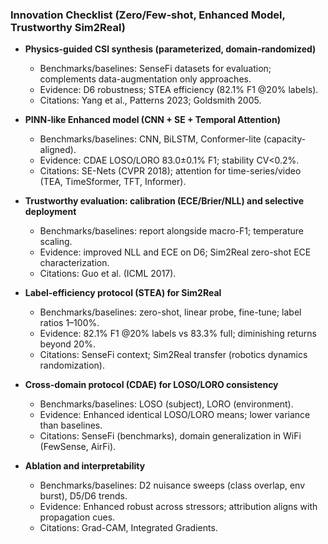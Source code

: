 ### Innovation Checklist (Zero/Few-shot, Enhanced Model, Trustworthy Sim2Real)

- **Physics-guided CSI synthesis (parameterized, domain-randomized)**
  - Benchmarks/baselines: SenseFi datasets for evaluation; complements data-augmentation only approaches.
  - Evidence: D6 robustness; STEA efficiency (82.1% F1 @20% labels).
  - Citations: Yang et al., Patterns 2023; Goldsmith 2005.

- **PINN-like Enhanced model (CNN + SE + Temporal Attention)**
  - Benchmarks/baselines: CNN, BiLSTM, Conformer-lite (capacity-aligned).
  - Evidence: CDAE LOSO/LORO 83.0±0.1% F1; stability CV<0.2%.
  - Citations: SE-Nets (CVPR 2018); attention for time-series/video (TEA, TimeSformer, TFT, Informer).

- **Trustworthy evaluation: calibration (ECE/Brier/NLL) and selective deployment**
  - Benchmarks/baselines: report alongside macro-F1; temperature scaling.
  - Evidence: improved NLL and ECE on D6; Sim2Real zero-shot ECE characterization.
  - Citations: Guo et al. (ICML 2017).

- **Label-efficiency protocol (STEA) for Sim2Real**
  - Benchmarks/baselines: zero-shot, linear probe, fine-tune; label ratios 1–100%.
  - Evidence: 82.1% F1 @20% labels vs 83.3% full; diminishing returns beyond 20%.
  - Citations: SenseFi context; Sim2Real transfer (robotics dynamics randomization).

- **Cross-domain protocol (CDAE) for LOSO/LORO consistency**
  - Benchmarks/baselines: LOSO (subject), LORO (environment).
  - Evidence: Enhanced identical LOSO/LORO means; lower variance than baselines.
  - Citations: SenseFi (benchmarks), domain generalization in WiFi (FewSense, AirFi).

- **Ablation and interpretability**
  - Benchmarks/baselines: D2 nuisance sweeps (class overlap, env burst), D5/D6 trends.
  - Evidence: Enhanced robust across stressors; attribution aligns with propagation cues.
  - Citations: Grad-CAM, Integrated Gradients.